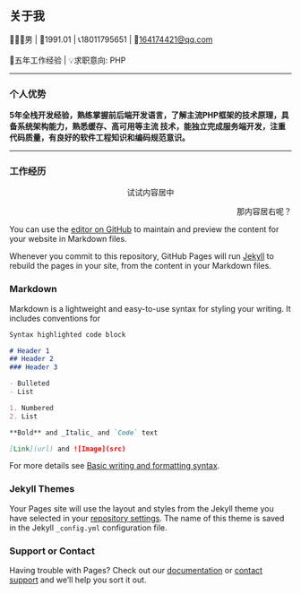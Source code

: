 ## 关于我

👨🏻‍💼男 | 🎂1991.01 | 📞18011795651 | 📧164174421@qq.com <br/>
<br/>
🔨五年工作经验 | 💡求职意向: PHP

***
### 个人优势
**5年全栈开发经验，熟练掌握前后端开发语言，了解主流PHP框架的技术原理，具备系统架构能力，熟悉缓存、高可用等主流
技术，能独立完成服务端开发，注重代码质量，有良好的软件工程知识和编码规范意识。**

***
### 工作经历
<p style="text-align:center">
试试内容居中
</p>

<p style="text-align:right">
那内容居右呢？
</p>

You can use the [editor on GitHub](https://github.com/Yvesjava/Yvesjava.github.io/edit/main/index.md) to maintain and preview the content for your website in Markdown files.

Whenever you commit to this repository, GitHub Pages will run [Jekyll](https://jekyllrb.com/) to rebuild the pages in your site, from the content in your Markdown files.

### Markdown

Markdown is a lightweight and easy-to-use syntax for styling your writing. It includes conventions for

```markdown
Syntax highlighted code block

# Header 1
## Header 2
### Header 3

- Bulleted
- List

1. Numbered
2. List

**Bold** and _Italic_ and `Code` text

[Link](url) and ![Image](src)
```

For more details see [Basic writing and formatting syntax](https://docs.github.com/en/github/writing-on-github/getting-started-with-writing-and-formatting-on-github/basic-writing-and-formatting-syntax).

### Jekyll Themes

Your Pages site will use the layout and styles from the Jekyll theme you have selected in your [repository settings](https://github.com/Yvesjava/Yvesjava.github.io/settings/pages). The name of this theme is saved in the Jekyll `_config.yml` configuration file.

### Support or Contact

Having trouble with Pages? Check out our [documentation](https://docs.github.com/categories/github-pages-basics/) or [contact support](https://support.github.com/contact) and we’ll help you sort it out.
